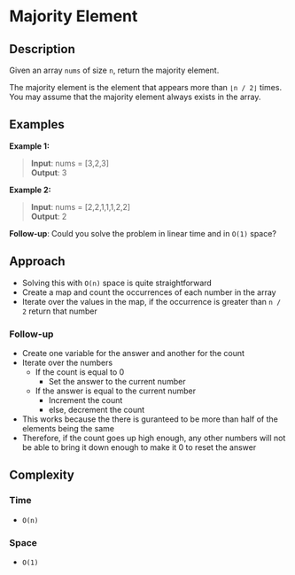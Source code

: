# Majority Element
## Description
Given an array `nums` of size `n`, return the majority element.

The majority element is the element that appears more than `⌊n / 2⌋` times. You may assume that the majority element always exists in the array.

## Examples
**Example 1:**
> **Input**: nums = [3,2,3]  
**Output**: 3

**Example 2:**
> **Input**: nums = [2,2,1,1,1,2,2]  
**Output**: 2

**Follow-up**: Could you solve the problem in linear time and in `O(1)` space?

## Approach
- Solving this with `O(n)` space is quite straightforward
- Create a map and count the occurrences of each number in the array
- Iterate over the values in the map, if the occurrence is greater than `n / 2` return that number

### Follow-up
- Create one variable for the answer and another for the count
- Iterate over the numbers
  + If the count is equal to 0
    + Set the answer to the current number
  + If the answer is equal to the current number
    + Increment the count
    + else, decrement the count
- This works because the there is guranteed to be more than half of the elements being the same
- Therefore, if the count goes up high enough, any other numbers will not be able to bring it down enough to make it 0 to reset the answer

## Complexity
### Time
- `O(n)`
### Space
- `O(1)`